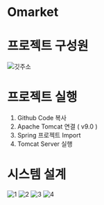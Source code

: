 # Omarket

# 프로젝트 구성원
  ![깃주소](https://user-images.githubusercontent.com/67405333/97968033-71eba000-1e01-11eb-99eb-b3187a1062e6.JPG)

# 프로젝트 실행
  1. Github Code 복사
  2. Apache Tomcat 연결 ( v9.0 )
  3. Spring 프로젝트 Import
  4. Tomcat Server 실행

# 시스템 설계
![1](https://user-images.githubusercontent.com/67405333/97967369-78c5e300-1e00-11eb-8b7b-181c522f7b04.JPG)
![2](https://user-images.githubusercontent.com/67405333/97967373-795e7980-1e00-11eb-8964-f1e02f087be7.JPG)
![3](https://user-images.githubusercontent.com/67405333/97967375-7a8fa680-1e00-11eb-82ba-1a25fc5c827b.JPG)
![4](https://user-images.githubusercontent.com/67405333/97967379-7bc0d380-1e00-11eb-91be-ed4b18d7e487.JPG)

